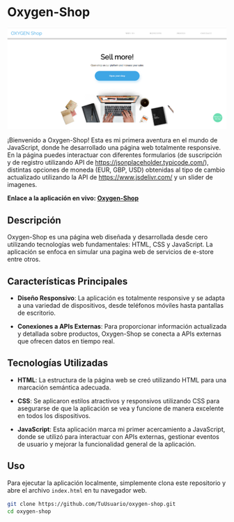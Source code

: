 # Oxygen-Shop

![Vista previa de la aplicación](resources\images\Oxygen-Shop.png)

¡Bienvenido a Oxygen-Shop! Esta es mi primera aventura en el mundo de JavaScript, donde he desarrollado una página web totalmente responsive. En la página puedes interactuar con diferentes formularios (de suscripción y de registro utilizando API de https://jsonplaceholder.typicode.com/), distintas opciones de moneda (EUR, GBP, USD) obtenidas al tipo de cambio actualizado utilizando la API de https://www.jsdelivr.com/ y un slider de imagenes.

**Enlace a la aplicación en vivo: [Oxygen-Shop](https://rodrigo300184.github.io/OxygenShop/)**

## Descripción

Oxygen-Shop es una página web diseñada y desarrollada desde cero utilizando tecnologías web fundamentales: HTML, CSS y JavaScript. La aplicación se enfoca en simular una pagina web de servicios de e-store entre otros.

## Características Principales

- **Diseño Responsivo**: La aplicación es totalmente responsive y se adapta a una variedad de dispositivos, desde teléfonos móviles hasta pantallas de escritorio.

- **Conexiones a APIs Externas**: Para proporcionar información actualizada y detallada sobre productos, Oxygen-Shop se conecta a APIs externas que ofrecen datos en tiempo real.

## Tecnologías Utilizadas

- **HTML**: La estructura de la página web se creó utilizando HTML para una marcación semántica adecuada.

- **CSS**: Se aplicaron estilos atractivos y responsivos utilizando CSS para asegurarse de que la aplicación se vea y funcione de manera excelente en todos los dispositivos.

- **JavaScript**: Esta aplicación marca mi primer acercamiento a JavaScript, donde se utilizó para interactuar con APIs externas, gestionar eventos de usuario y mejorar la funcionalidad general de la aplicación.

## Uso

Para ejecutar la aplicación localmente, simplemente clona este repositorio y abre el archivo `index.html` en tu navegador web.

```bash
git clone https://github.com/TuUsuario/oxygen-shop.git
cd oxygen-shop

